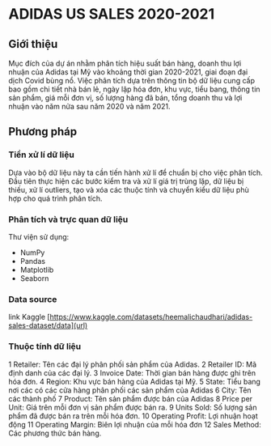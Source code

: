 # ADIDAS US SALES 2020-2021
## Giới thiệu
Mục đích của dự án nhằm phân tích hiệu suất bán hàng, doanh thu lợi nhuận của Adidas tại Mỹ vào khoảng thời gian 2020-2021, giai đoạn đại dịch Covid bùng nổ. Việc phân tích dựa trên thông tin bộ dữ liệu cung cấp bao gồm chi tiết nhà bán lẻ, ngày lập hóa đơn, khu vực, tiểu bang, thông tin sản phẩm, giá mỗi đơn vị, số lượng hàng đã bán, tổng doanh thu và lợi nhuận vào năm nửa sau năm 2020 và năm 2021. 
## Phương pháp
### Tiền xử lí dữ liệu
Dựa vào bộ dữ liệu này ta cần tiến hành xử lí để chuẩn bị cho việc phân tích. Đầu tiên thực hiện các bước kiểm tra và xử lí giá trị trùng lặp, dữ liệu bị thiếu, xử lí outliers, tạo và xóa các thuộc tính và chuyển kiểu dữ liệu phù hợp cho quá trình phân tích.
### Phân tích và trực quan dữ liệu
Thư viện sử dụng:
- NumPy
- Pandas
- Matplotlib
- Seaborn

### Data source
link Kaggle [https://www.kaggle.com/datasets/heemalichaudhari/adidas-sales-dataset/data](url)

### Thuộc tính dữ liệu

1	Retailer: Tên các đại lý phân phối sản phẩm của Adidas.
2	Retailer ID: Mã định danh của các đại lý.
3	Invoice Date: Thời gian bán hàng được ghi trên hóa đơn.
4	Region: Khu vực bán hàng của Adidas tại Mỹ.
5	State: Tiểu bang nơi các có các cửa hàng phân phối các sản phẩm của Adidas
6	City:	Tên các thành phố 
7	Product:	Tên sản phẩm được bán của Adidas
8	Price per Unit: Giá trên mỗi đơn vị sản phẩm được bán ra.
9	Units Sold: Số lượng sản phẩm đã được bán ra trên mỗi hóa đơn.
10	Operating Profit: Lợi nhuận hoạt động
11	Operating Margin: Biên lợi nhuận của mỗi hóa đơn
12	Sales Method: Các phương thức bán hàng.

